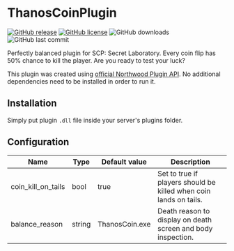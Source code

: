 # ThanosCoinPlugin
[![GitHub release](https://flat.badgen.net/github/release/Pogromca-SCP/ThanosCoinPlugin)](https://github.com/Pogromca-SCP/ThanosCoinPlugin/releases/)
[![GitHub license](https://flat.badgen.net/github/license/Pogromca-SCP/ThanosCoinPlugin)](https://github.com/Pogromca-SCP/ThanosCoinPlugin/blob/main/LICENSE)
![GitHub downloads](https://flat.badgen.net/github/assets-dl/Pogromca-SCP/ThanosCoinPlugin)
![GitHub last commit](https://flat.badgen.net/github/last-commit/Pogromca-SCP/ThanosCoinPlugin/main)

Perfectly balanced plugin for SCP: Secret Laboratory. Every coin flip has 50% chance to kill the player. Are you ready to test your luck?
 
This plugin was created using [official Northwood Plugin API](https://github.com/northwood-studios/NwPluginAPI). No additional dependencies need to be installed in order to run it.
 
## Installation
Simply put plugin `.dll` file inside your server's plugins folder.

## Configuration
|Name|Type|Default value|Description|
|---|---|---|---|
|coin_kill_on_tails|bool|true|Set to true if players should be killed when coin lands on tails.|
|balance_reason|string|ThanosCoin.exe|Death reason to display on death screen and body inspection.|

